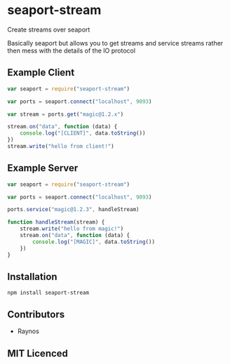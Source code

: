 # seaport-stream

Create streams over seaport

Basically seaport but allows you to get streams and service streams rather then mess with the details of the IO protocol

## Example Client

``` js
var seaport = require("seaport-stream")

var ports = seaport.connect("localhost", 9093)

var stream = ports.get("magic@1.2.x")

stream.on("data", function (data) {
    console.log("[CLIENT]", data.toString())
})
stream.write("hello from client!")
```

## Example Server

``` js
var seaport = require("seaport-stream")

var ports = seaport.connect("localhost", 9093)

ports.service("magic@1.2.3", handleStream)

function handleStream(stream) {
    stream.write("hello from magic!")
    stream.on("data", function (data) {
        console.log("[MAGIC]", data.toString())
    })
}
```

## Installation

`npm install seaport-stream`

## Contributors

 - Raynos

## MIT Licenced

  [1]: https://secure.travis-ci.org/Raynos/seaport-stream.png
  [2]: http://travis-ci.org/Raynos/seaport-stream